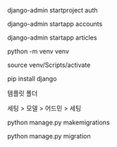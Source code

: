 django-admin startproject auth

django-admin startapp accounts

django-admin startapp articles

python -m venv venv

source venv/Scripts/activate

pip install django

템플릿 폴더

세팅 > 모델 > 어드민 > 세팅

python manage.py makemigrations

python manage.py migration







